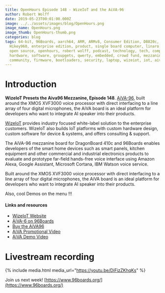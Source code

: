 ```yaml
---
title: OpenHours Episode 148 - WizeIoT and the AiVA-96
author: Robert Wolff
date: 2019-05-23T00:01:00.000Z
image: ../../assets/images/blog/OpenHours.png
image_name: OpenHours.png
image_thumb: OpenHours-thumb.png
categories: blog
tags: 64-bit, 96Boards, aarch64, ARM, ARMv8, Consumer Edition, DB820c, Rock960,
  Hikey960, enterprise edition, product, single board computer, linaro, linux,
  open source, openhours, robert wolff, podcast, technology, tech, computer,
  hardware, software, groupgets, qwerty, embedded, crowd fund, mezzanine,
  community, firmware, bootloaders, security, laptop, wizeiot, iot, aiva
---
```


# Introduction

**WizeIoT Presets the Aiva96 Mezzanine, Episode 148**. [AiVA-96](https://www.96boards.org/product/aiva-96/), built around the XMOS XVF3000 voice processor with direct interfacing to a line array of four digital microphones, the AiVA board is an ideal platform for developers who want to integrate AI speaker into their products.

[WizeIoT](https://wizeiot.com) provides industry focused white-label solution to the enterprise customers. WizeIoT also builds IoT platforms with custom hardware design, custom software for device & systems, and offers consulting & support.

The AiVA-96 mezzanine board for DragonBoard 410c and 96Boards enables developers of the smart home devices such as smart panels, kitchen equipment and other commercial and industrial electronics products to evaluate and prototype far-field hands-free voice interface using Amazon Alexa, Google Assistant, Microsoft Cortana, IBM Watson voice service.

Built around the XMOS XVF3000 voice processor with direct interfacing to a line array of four digital microphones, the AiVA board is an ideal platform for developers who want to integrate AI speaker into their products.

Also, cool Demos on the menu !!!

#### Links and resources

- [WizeIoT Website](https://wizeiot.com/)
- [AiVA-6 on 96Boards](https://www.96boards.org/product/aiva-96/)
- [Buy the AiVA96](https://www.arrow.com/en/products/aiva-96/wizeiot-inc)
- [AiVA Promotional Video](https://youtu.be/U1GlrSje5cc)
- [AiVA Demo Video](https://youtu.be/s8YHpDNfv0A)

# Livestream recording

{% include media.html media_url="https://youtu.be/DiFizZKhqKs" %}

Join us next week! [https://www.96boards.org/](https://www.96boards.org/)

